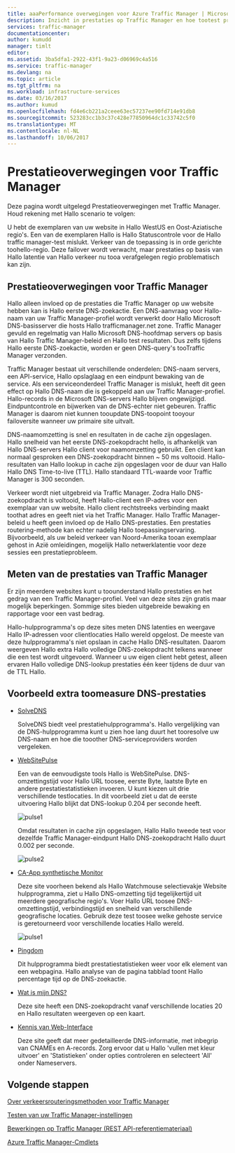 ```yaml
---
title: aaaPerformance overwegingen voor Azure Traffic Manager | Microsoft Docs
description: Inzicht in prestaties op Traffic Manager en hoe tootest prestaties van uw website bij gebruik van Traffic Manager
services: traffic-manager
documentationcenter: 
author: kumudd
manager: timlt
editor: 
ms.assetid: 3ba5dfa1-2922-43f1-9a23-d06969c4a516
ms.service: traffic-manager
ms.devlang: na
ms.topic: article
ms.tgt_pltfrm: na
ms.workload: infrastructure-services
ms.date: 03/16/2017
ms.author: kumud
ms.openlocfilehash: fd4e6cb221a2ceee63ec57237ee90fd714e91db8
ms.sourcegitcommit: 523283cc1b3c37c428e77850964dc1c33742c5f0
ms.translationtype: MT
ms.contentlocale: nl-NL
ms.lasthandoff: 10/06/2017
---
```

# <a name="performance-considerations-for-traffic-manager"></a>Prestatieoverwegingen voor Traffic Manager

Deze pagina wordt uitgelegd Prestatieoverwegingen met Traffic Manager. Houd rekening met Hallo scenario te volgen:

U hebt de exemplaren van uw website in Hallo WestUS en Oost-Aziatische regio's. Een van de exemplaren Hallo is Hallo Statuscontrole voor de Hallo traffic manager-test mislukt. Verkeer van de toepassing is in orde gerichte toohello-regio. Deze failover wordt verwacht, maar prestaties op basis van Hallo latentie van Hallo verkeer nu tooa verafgelegen regio problematisch kan zijn.

## <a name="performance-considerations-for-traffic-manager"></a>Prestatieoverwegingen voor Traffic Manager

Hallo alleen invloed op de prestaties die Traffic Manager op uw website hebben kan is Hallo eerste DNS-zoekactie. Een DNS-aanvraag voor Hallo-naam van uw Traffic Manager-profiel wordt verwerkt door Hallo Microsoft DNS-basisserver die hosts Hallo trafficmanager.net zone. Traffic Manager gevuld en regelmatig van Hallo Microsoft DNS-hoofdmap servers op basis van Hallo Traffic Manager-beleid en Hallo test resultaten. Dus zelfs tijdens Hallo eerste DNS-zoekactie, worden er geen DNS-query's tooTraffic Manager verzonden.

Traffic Manager bestaat uit verschillende onderdelen: DNS-naam servers, een API-service, Hallo opslaglaag en een eindpunt bewaking van de service. Als een serviceonderdeel Traffic Manager is mislukt, heeft dit geen effect op Hallo DNS-naam die is gekoppeld aan uw Traffic Manager-profiel. Hallo-records in de Microsoft DNS-servers Hallo blijven ongewijzigd. Eindpuntcontrole en bijwerken van de DNS-echter niet gebeuren. Traffic Manager is daarom niet kunnen tooupdate DNS-toopoint tooyour failoversite wanneer uw primaire site uitvalt.

DNS-naamomzetting is snel en resultaten in de cache zijn opgeslagen. Hallo snelheid van het eerste DNS-zoekopdracht hello, is afhankelijk van Hallo DNS-servers Hallo client voor naamomzetting gebruikt. Een client kan normaal gesproken een DNS-zoekopdracht binnen ~ 50 ms voltooid. Hallo-resultaten van Hallo lookup in cache zijn opgeslagen voor de duur van Hallo Hallo DNS Time-to-live (TTL). Hallo standaard TTL-waarde voor Traffic Manager is 300 seconden.

Verkeer wordt niet uitgebreid via Traffic Manager. Zodra Hallo DNS-zoekopdracht is voltooid, heeft Hallo-client een IP-adres voor een exemplaar van uw website. Hallo client rechtstreeks verbinding maakt toothat adres en geeft niet via het Traffic Manager. Hallo Traffic Manager-beleid u heeft geen invloed op de Hallo DNS-prestaties. Een prestaties routering-methode kan echter nadelig Hallo toepassingservaring. Bijvoorbeeld, als uw beleid verkeer van Noord-Amerika tooan exemplaar gehost in Azië omleidingen, mogelijk Hallo netwerklatentie voor deze sessies een prestatieprobleem.

## <a name="measuring-traffic-manager-performance"></a>Meten van de prestaties van Traffic Manager

Er zijn meerdere websites kunt u toounderstand Hallo prestaties en het gedrag van een Traffic Manager-profiel. Veel van deze sites zijn gratis maar mogelijk beperkingen. Sommige sites bieden uitgebreide bewaking en rapportage voor een vast bedrag.

Hallo-hulpprogramma's op deze sites meten DNS latenties en weergave Hallo IP-adressen voor clientlocaties Hallo wereld opgelost. De meeste van deze hulpprogramma's niet opslaan in cache Hallo DNS-resultaten. Daarom weergeven Hallo extra Hallo volledige DNS-zoekopdracht telkens wanneer die een test wordt uitgevoerd. Wanneer u uw eigen client hebt getest, alleen ervaren Hallo volledige DNS-lookup prestaties één keer tijdens de duur van de TTL Hallo.

## <a name="sample-tools-toomeasure-dns-performance"></a>Voorbeeld extra toomeasure DNS-prestaties

* [SolveDNS](http://www.solvedns.com/dns-comparison/)

    SolveDNS biedt veel prestatiehulpprogramma's. Hallo vergelijking van de DNS-hulpprogramma kunt u zien hoe lang duurt het tooresolve uw DNS-naam en hoe die tooother DNS-serviceproviders worden vergeleken.

* [WebSitePulse](http://www.websitepulse.com/help/tools.php)

    Een van de eenvoudigste tools Hallo is WebSitePulse. DNS-omzettingstijd voor Hallo URL toosee, eerste Byte, laatste Byte en andere prestatiestatistieken invoeren. U kunt kiezen uit drie verschillende testlocaties. In dit voorbeeld ziet u dat de eerste uitvoering Hallo blijkt dat DNS-lookup 0.204 per seconde heeft.

    ![pulse1](./media/traffic-manager-performance-considerations/traffic-manager-web-site-pulse.png)

    Omdat resultaten in cache zijn opgeslagen, Hallo Hallo tweede test voor dezelfde Traffic Manager-eindpunt Hallo DNS-zoekopdracht Hallo duurt 0.002 per seconde.

    ![pulse2](./media/traffic-manager-performance-considerations/traffic-manager-web-site-pulse2.png)

* [CA-App synthetische Monitor](https://asm.ca.com/en/checkit.php)

    Deze site voorheen bekend als Hallo Watchmouse selectievakje Website hulpprogramma, ziet u Hallo DNS-omzetting tijd tegelijkertijd uit meerdere geografische regio's. Voer Hallo URL toosee DNS-omzettingstijd, verbindingstijd en snelheid van verschillende geografische locaties. Gebruik deze test toosee welke gehoste service is geretourneerd voor verschillende locaties Hallo wereld.

    ![pulse1](./media/traffic-manager-performance-considerations/traffic-manager-web-site-watchmouse.png)

* [Pingdom](http://tools.pingdom.com/)

    Dit hulpprogramma biedt prestatiestatistieken weer voor elk element van een webpagina. Hallo analyse van de pagina tabblad toont Hallo percentage tijd op de DNS-zoekactie.

* [Wat is mijn DNS?](http://www.whatsmydns.net/)

    Deze site heeft een DNS-zoekopdracht vanaf verschillende locaties 20 en Hallo resultaten weergeven op een kaart.

* [Kennis van Web-Interface](http://www.digwebinterface.com)

    Deze site geeft dat meer gedetailleerde DNS-informatie, met inbegrip van CNAMEs en A-records. Zorg ervoor dat u Hallo 'vullen met kleur uitvoer' en 'Statistieken' onder opties controleren en selecteert 'All' onder Nameservers.

## <a name="next-steps"></a>Volgende stappen

[Over verkeersrouteringsmethoden voor Traffic Manager](traffic-manager-routing-methods.md)

[Testen van uw Traffic Manager-instellingen](traffic-manager-testing-settings.md)

[Bewerkingen op Traffic Manager (REST API-referentiemateriaal)](http://go.microsoft.com/fwlink/?LinkId=313584)

[Azure Traffic Manager-Cmdlets](http://go.microsoft.com/fwlink/p/?LinkId=400769)

